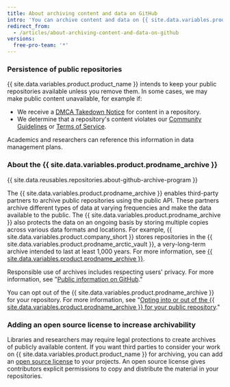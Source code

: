 ```yaml
---
title: About archiving content and data on GitHub
intro: 'You can archive content and data on {{ site.data.variables.product.product_name }} for other people to view and reference.'
redirect_from:
  - /articles/about-archiving-content-and-data-on-github
versions:
  free-pro-team: '*'
---
```


### Persistence of public repositories

{{ site.data.variables.product.product_name }} intends to keep your public repositories available unless you remove them. In some cases, we may make public content unavailable, for example if:

- We receive a [DMCA Takedown Notice](/articles/dmca-takedown-policy) for content in a repository.
- We determine that a repository's content violates our [Community Guidelines](/articles/github-community-guidelines) or [Terms of Service](/articles/github-terms-of-service/).

Academics and researchers can reference this information in data management plans.

### About the {{ site.data.variables.product.prodname_archive }}

{{ site.data.reusables.repositories.about-github-archive-program }}

The {{ site.data.variables.product.prodname_archive }} enables third-party partners to archive public repositories using the public API. These partners archive different types of data at varying frequencies and make the data available to the public. The {{ site.data.variables.product.prodname_archive }} also protects the data on an ongoing basis by storing multiple copies across various data formats and locations. For example, {{ site.data.variables.product.company_short }} stores repositories in the {{ site.data.variables.product.prodname_arctic_vault }}, a very-long-term archive intended to last at least 1,000 years. For more information, see [{{ site.data.variables.product.prodname_archive }}](https://archiveprogram.github.com/).

Responsible use of archives includes respecting users' privacy. For more information, see "[Public information on GitHub](/articles/github-privacy-statement/#public-information-on-github)."

You can opt out of the {{ site.data.variables.product.prodname_archive }} for your repository. For more information, see "[Opting into or out of the {{ site.data.variables.product.prodname_archive }} for your public repository](/github/understanding-how-github-uses-and-protects-your-data/opting-into-or-out-of-the-github-archive-program-for-your-public-repository)."

### Adding an open source license to increase archivability

Libraries and researchers may require legal protections to create archives of publicly available content. If you want third parties to consider your work on {{ site.data.variables.product.product_name }} for archiving, you can add an [open source license](/articles/open-source-licensing) to your projects. An open source license gives contributors explicit permissions to copy and distribute the material in your repositories.
